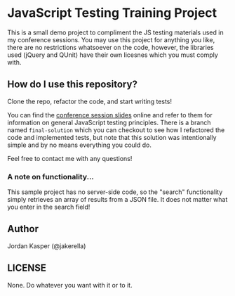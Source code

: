 JavaScript Testing Training Project
====

This is a small demo project to compliment the JS testing materials used in my conference sessions. 
You may use this project for anything you like, there are no restrictions whatsoever on the code, 
however, the libraries used (jQuery and QUnit) have their own licesnes which you must comply with.

## How do I use this repository?

Clone the repo, refactor the code, and start writing tests!

You can find the [conference session slides](#) online and refer to them for 
information on general JavaScript testing principles. There is a branch named `final-solution` 
which you can checkout to see how I refactored the code and implemented tests, but note that this 
solution was intentionally simple and by no means everything you could do.

Feel free to contact me with any questions!

### A note on functionality...

This sample project has no server-side code, so the "search" functionality simply 
retrieves an array of results from a JSON file. It does not matter what you enter 
in the search field!

## Author

Jordan Kasper (@jakerella)

## LICENSE

None. Do whatever you want with it or to it.
